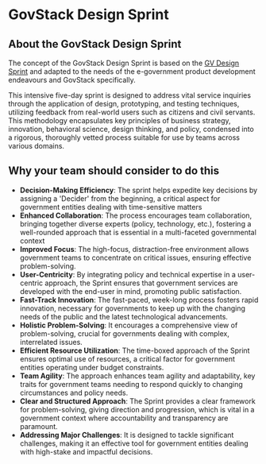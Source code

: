 # GovStack Design Sprint

## About the GovStack Design Sprint

The concept of the GovStack Design Sprint is based on the [GV Design Sprint](https://www.gv.com/sprint/) and adapted to the needs of the e-government product development endeavours and GovStack specifically.

This intensive five-day sprint is designed to address vital service inquiries through the application of design, prototyping, and testing techniques, utilizing feedback from real-world users such as citizens and civil servants. This methodology encapsulates key principles of business strategy, innovation, behavioral science, design thinking, and policy, condensed into a rigorous, thoroughly vetted process suitable for use by teams across various domains.

## Why your team should consider to do this

* **Decision-Making Efficiency**: The sprint helps expedite key decisions by assigning a 'Decider' from the beginning, a critical aspect for government entities dealing with time-sensitive matters
* **Enhanced Collaboration**: The process encourages team collaboration, bringing together diverse experts (policy, technology, etc.), fostering a well-rounded approach that is essential in a multi-faceted governmental context
* **Improved Focus**: The high-focus, distraction-free environment allows government teams to concentrate on critical issues, ensuring effective problem-solving.&#x20;
* **User-Centricity**: By integrating policy and technical expertise in a user-centric approach, the Sprint ensures that government services are developed with the end-user in mind, promoting public satisfaction.&#x20;
* **Fast-Track Innovation**: The fast-paced, week-long process fosters rapid innovation, necessary for governments to keep up with the changing needs of the public and the latest technological advancements.&#x20;
* **Holistic Problem-Solving**: It encourages a comprehensive view of problem-solving, crucial for governments dealing with complex, interrelated issues.&#x20;
* **Efficient Resource Utilization**: The time-boxed approach of the Sprint ensures optimal use of resources, a critical factor for government entities operating under budget constraints.&#x20;
* **Team Agility**: The approach enhances team agility and adaptability, key traits for government teams needing to respond quickly to changing circumstances and policy needs.&#x20;
* **Clear and Structured Approach**: The Sprint provides a clear framework for problem-solving, giving direction and progression, which is vital in a government context where accountability and transparency are paramount.&#x20;
* **Addressing Major Challenges**: It is designed to tackle significant challenges, making it an effective tool for government entities dealing with high-stake and impactful decisions.
